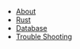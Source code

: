 - [About](about/README.md)
- [Rust](rust/README.md)
- [Database](database/README.md)
- [Trouble Shooting](trouble_shooting/README.md)

<footer id="mb-footer"></footer>
